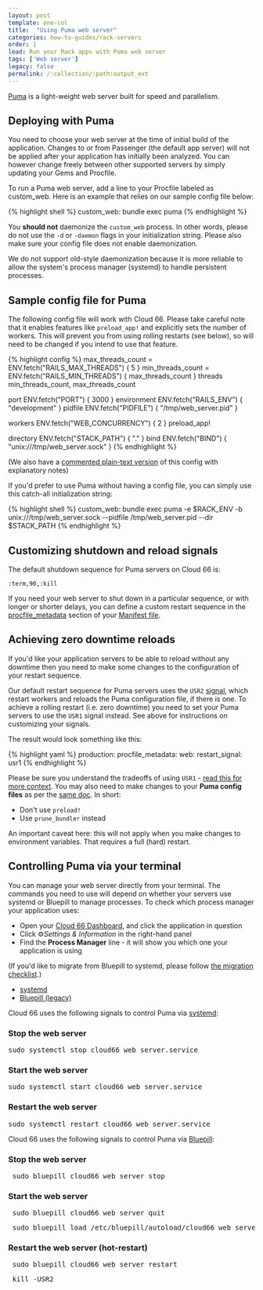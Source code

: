 ```yaml
---
layout: post
template: one-col
title:  "Using Puma web server"
categories: how-to-guides/rack-servers
order: 1
lead: Run your Rack apps with Puma web server
tags: ['Web server']
legacy: false
permalink: /:collection/:path:output_ext
---
```


[Puma](http://puma.io/) is a light-weight web server built for speed and parallelism. 

## Deploying with Puma
You need to choose your web server at the time of initial build of the application. Changes to or from Passenger (the default app server) will not be applied after your application has initially been analyzed. You can however change freely between other supported servers by simply updating your Gems and Procfile.

To run a Puma web server, add a line to your Procfile labeled as custom_web. Here is an example that relies on our sample config file below:

{% highlight shell %}
custom_web: bundle exec puma
{% endhighlight %}

You **should not** daemonize the `custom_web` process. In other words, please do not use the `-d` or `-daemon` flags in your initialization string. Please also make sure your config file does not enable daemonization.

We do not support old-style daemonization because it is more reliable to allow the system's process manager (systemd) to handle persistent processes.

## Sample config file for Puma

The following config file will work with Cloud 66. Please take careful note that it enables features like `preload_app!` and explicitly sets the number of workers. This will prevent you from using rolling restarts (see below), so will need to be changed if you intend to use that feature. 

{% highlight config %}
max_threads_count = ENV.fetch("RAILS_MAX_THREADS") { 5 }
min_threads_count = ENV.fetch("RAILS_MIN_THREADS") { max_threads_count }
threads min_threads_count, max_threads_count

port ENV.fetch("PORT") { 3000 }
environment ENV.fetch("RAILS_ENV") { "development" }
pidfile ENV.fetch("PIDFILE") { "/tmp/web_server.pid" }

workers ENV.fetch("WEB_CONCURRENCY") { 2 }
preload_app!

directory ENV.fetch("STACK_PATH") { "." }
bind ENV.fetch("BIND") { "unix:///tmp/web_server.sock" }
{% endhighlight %}

(We also have a [commented plain-text version](/rails/how-to-guides/rack-servers/puma-config.txt) of this config with explanatory notes)

If you'd prefer to use Puma without having a config file, you can simply use this catch-all initialization string:

{% highlight shell %}
custom_web: bundle exec puma -e $RACK_ENV -b unix:///tmp/web_server.sock --pidfile /tmp/web_server.pid --dir $STACK_PATH
{% endhighlight %}

## Customizing shutdown and reload signals

The default shutdown sequence for Puma servers on Cloud 66 is:
```
:term,90,:kill
```

If you need your web server to shut down in a particular sequence, or with longer or shorter delays, you can define a custom restart sequence in the [procfile_metadata](/rails/how-to-guides/deployment/building-a-manifest-file.html#processes) section of your [Manifest file](/rails/quickstarts/getting-started-with-manifest.html).

## Achieving zero downtime reloads

If you'd like your application servers to be able to reload without any downtime then you need to make some changes to the configuration of your restart sequence.

Our default restart sequence for Puma servers uses the `USR2` [signal](https://github.com/puma/puma/blob/master/docs/signals.md#puma-signals), which restart workers and reloads the Puma configuration file, if there is one. To achieve a rolling restart (i.e. zero downtime) you need to set your Puma servers to use the `USR1` signal instead. See above for instructions on customizing your signals. 

The result would look something like this:

{% highlight yaml %}
production:
  procfile_metadata:
    web:
      restart_signal: usr1
{% endhighlight %}

Please be sure you understand the tradeoffs of using `USR1` - [read this for more context](https://github.com/puma/puma/blob/master/docs/deployment.md#restarting). You may also need to make changes to your **Puma config files** as per the [same doc](https://github.com/puma/puma/blob/master/docs/deployment.md#restarting). In short:

- Don't use `preload!`
- Use `prune_bundler` instead

<div class="notice"><p>
An important caveat here: this will not apply when you make changes to environment variables. That requires a full (hard) restart.
</p></div>

## Controlling Puma via your terminal

You can manage your web server directly from your terminal. The commands you need to use will depend on whether your servers use systemd or Bluepill to manage processes. To check which process manager your application uses:

- Open your [Cloud 66 Dashboard](https://app.cloud66.com/), and click the application in question
- Click ⚙*Settings & Information* in the right-hand panel
- Find the **Process Manager** line - it will show you which one your application is using

(If you'd like to migrate from Bluepill to systemd, please follow [the migration checklist](/rails/how-to-guides/deployment/systemd.html#migrating-from-bluepill-to-systemd).)

<div class="Tabs Tabs--enclosed">
<nav>
<ul class="TabMini js_tabs">
<li class="TabMini-item active">
<a href="#systemd" class="TabMini-link">
systemd
</a>
</li>
<li class="TabMini-item">
<a href="#bluepill" class="TabMini-link">
Bluepill (legacy)
</a>
</li>
</ul>
</nav>

<section id="systemd" class="Tabs-content js_tab_content">

Cloud 66 uses the following signals to control Puma via <a href="/rails/how-to-guides/deployment/systemd.html">systemd</a>:

<h3>Stop the web server</h3>
<pre class="prettyprint">
sudo systemctl stop cloud66_web_server.service
</pre>

<h3>Start the web server</h3>
<pre class="prettyprint">
sudo systemctl start cloud66_web_server.service
</pre>

<h3>Restart the web server</h3>
<pre class="prettyprint">
sudo systemctl restart cloud66_web_server.service
</pre>

</section>

<section id="bluepill" class="Tabs-content js_tab_content is-hidden">

Cloud 66 uses the following signals to control Puma via <a href="/rails/how-to-guides/deployment/bluepill-legacy.html">Bluepill</a>:

<h3>Stop the web server</h3>
<pre class="prettyprint"> sudo bluepill cloud66_web_server stop </pre>


<h3>Start the web server</h3>
<pre class="prettyprint"> sudo bluepill cloud66_web_server quit </pre>

<pre class="prettyprint"> sudo bluepill load /etc/bluepill/autoload/cloud66_web_server.pill </pre>

<h3>Restart the web server (hot-restart)</h3>
<pre class="prettyprint"> sudo bluepill cloud66_web_server restart </pre>

<pre class="prettyprint"> kill -USR2 </pre>

</section>
</div>





